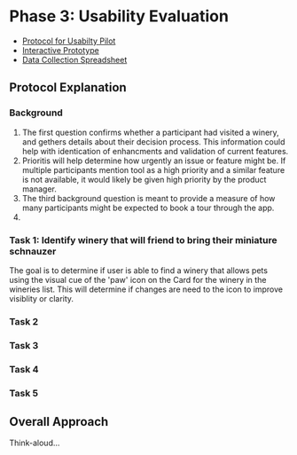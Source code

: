 # Phase 3: Usability Evaluation

* [Protocol for Usabilty Pilot](assets/protocol.pdf "Protocol PDF")
* [Interactive Prototype](https://xd.adobe.com/view/4f3767a8-1a39-4d30-8b8f-bbb8c757abb1-1a64/ "Adobe XD Prototype")
* [Data Collection Spreadsheet](https://docs.google.com/spreadsheets/d/1pd66Uxn9IHyiqOfUySfKayiyNx1X-2WQLnSI01M5ByY/edit?usp=sharing "Goole SpreadSheet for Data Collection")

## Protocol Explanation
### Background
1. The first question confirms whether a participant had visited a winery, and gethers details about their decision process.  This information could help with identication of enhancments and validation of current features.
2. Prioritis will help determine how urgently an issue or feature might be. If multiple participants mention tool as a high priority and a similar feature is not available, it would likely be given high priority by the product manager.
3. The third background question is meant to provide a measure of how many participants might be expected to book a tour through the app.
4. 
### Task 1: Identify winery that will friend to bring their miniature schnauzer

The goal is to determine if user is able to find a winery that allows pets using the visual cue of the 'paw' icon on the Card for the winery in the wineries list.  This will determine if changes are need to the icon to improve visiblity or clarity.

### Task 2

### Task 3

### Task 4

### Task 5

## Overall Approach

Think-aloud...



